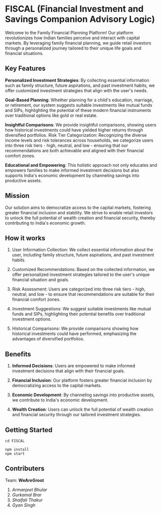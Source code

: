 # FISCAL (Financial Investment and Savings Companion Advisory Logic)

Welcome to the Family Financial Planning Platform! Our platform revolutionizes how Indian families perceive and interact with capital markets. By leveraging family financial planning, we guide retail investors through a personalized journey tailored to their unique life goals and financial situations.

## Key Features

**Personalized Investment Strategies**: By collecting essential information such as family structure, future aspirations, and past investment habits, we offer customized investment strategies that align with the user's needs.

**Goal-Based Planning**: Whether planning for a child's education, marriage, or retirement, our system suggests suitable investments like mutual funds and SIPs, highlighting the potential of these modern financial instruments over traditional options like gold or real estate.

**Insightful Comparisons**: We provide insightful comparisons, showing users how historical investments could have yielded higher returns through diversified portfolios.
Risk Tier Categorization: Recognizing the diverse income levels and risk tolerances across households, we categorize users into three risk tiers - high, neutral, and low - ensuring that our recommendations are both achievable and aligned with their financial comfort zones.

**Educational and Empowering**: This holistic approach not only educates and empowers families to make informed investment decisions but also supports India's economic development by channeling savings into productive assets.

## Mission

Our solution aims to democratize access to the capital markets, fostering greater financial inclusion and stability. We strive to enable retail investors to unlock the full potential of wealth creation and financial security, thereby contributing to India's economic growth.

## How it works

1. User Information Collection: We collect essential information about the user, including family structure, future aspirations, and past investment habits.

2. Customized Recommendations: Based on the collected information, we offer personalized investment strategies tailored to the user's unique financial situation and goals.

3. Risk Assessment: Users are categorized into three risk tiers - high, neutral, and low - to ensure that recommendations are suitable for their financial comfort zones.

4. Investment Suggestions: We suggest suitable investments like mutual funds and SIPs, highlighting their potential benefits over traditional investment options.

5. Historical Comparisons: We provide comparisons showing how historical investments could have performed, emphasizing the advantages of diversified portfolios.

## Benefits

1. **Informed Decisions**: Users are empowered to make informed investment decisions that align with their financial goals.

2. **Financial Inclusion**: Our platform fosters greater financial inclusion by democratizing access to the capital markets.

3. **Economic Development**: By channeling savings into productive assets, we contribute to India's economic development.

4. **Wealth Creation**: Users can unlock the full potential of wealth creation and financial security through our tailored investment strategies.

## Getting Started

```git clone https://github.com/guddu69/FISCAL.git
cd FISCAL
```

```
npm install
npm start
```

## Contributers

Team: **WeAreGroot**

1. *Armanjeet Bhular*
2. *Gurkamal Brar*
3. *Shaifali Thakur*
4. *Gyan Singh*
